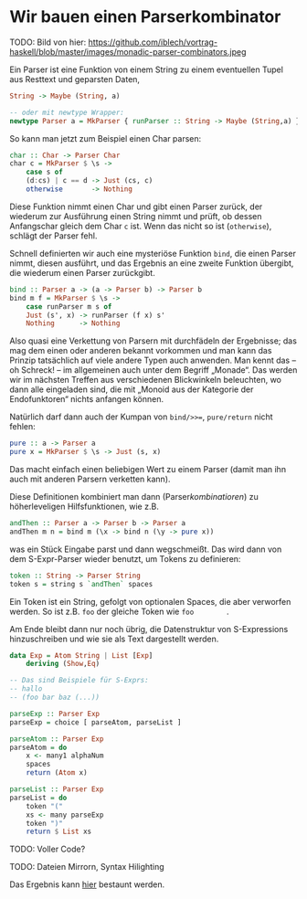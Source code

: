 # Wir bauen einen Parserkombinator

TODO: Bild von hier: https://github.com/iblech/vortrag-haskell/blob/master/images/monadic-parser-combinators.jpeg

Ein Parser ist eine Funktion von einem String zu einem eventuellen Tupel aus Resttext und geparsten Daten,

``` haskell
String -> Maybe (String, a)

-- oder mit newtype Wrapper:
newtype Parser a = MkParser { runParser :: String -> Maybe (String,a) }
```

So kann man jetzt zum Beispiel einen Char parsen:

``` haskell
char :: Char -> Parser Char
char c = MkParser $ \s ->
    case s of
	(d:cs) | c == d -> Just (cs, c)
	otherwise       -> Nothing
```

Diese Funktion nimmt einen Char und gibt einen Parser zurück, der wiederum zur Ausführung einen String nimmt und prüft, ob dessen Anfangschar gleich dem Char `c` ist. Wenn das nicht so ist (`otherwise`), schlägt der Parser fehl.

Schnell definierten wir auch eine mysteriöse Funktion `bind`, die einen Parser nimmt, diesen ausführt, und das Ergebnis an eine zweite Funktion übergibt, die wiederum einen Parser zurückgibt.

``` haskell
bind :: Parser a -> (a -> Parser b) -> Parser b
bind m f = MkParser $ \s ->
    case runParser m s of
	Just (s', x) -> runParser (f x) s'
	Nothing      -> Nothing
```

Also quasi eine Verkettung von Parsern mit durchfädeln der Ergebnisse; das mag dem einen oder anderen bekannt vorkommen und man kann das Prinzip tatsächlich auf viele andere Typen auch anwenden. Man kennt das – oh Schreck! – im allgemeinen auch unter dem Begriff „Monade“. Das werden wir im nächsten Treffen aus verschiedenen Blickwinkeln beleuchten, wo dann alle eingeladen sind, die mit „Monoid aus der Kategorie der Endofunktoren“ nichts anfangen können.

Natürlich darf dann auch der Kumpan von `bind/>>=`, `pure/return` nicht fehlen:

``` haskell
pure :: a -> Parser a
pure x = MkParser $ \s -> Just (s, x)
```

Das macht einfach einen beliebigen Wert zu einem Parser (damit man ihn auch mit anderen Parsern verketten kann).

Diese Definitionen kombiniert man dann (Parser*kombinatioren*) zu höherleveligen Hilfsfunktionen, wie z.B.

``` haskell
andThen :: Parser a -> Parser b -> Parser a
andThen m n = bind m (\x -> bind n (\y -> pure x))
```

was ein Stück Eingabe parst und dann wegschmeißt. Das wird dann von dem S-Expr-Parser wieder benutzt, um Tokens zu definieren:

``` haskell
token :: String -> Parser String
token s = string s `andThen` spaces
```

Ein Token ist ein String, gefolgt von optionalen Spaces, die aber verworfen werden. So ist z.B. `foo` der gleiche Token wie `foo        `.

Am Ende bleibt dann nur noch übrig, die Datenstruktur von S-Expressions hinzuschreiben und wie sie als Text dargestellt werden.

``` haskell
data Exp = Atom String | List [Exp]
    deriving (Show,Eq)

-- Das sind Beispiele für S-Exprs:
-- hallo
-- (foo bar baz (...))

parseExp :: Parser Exp
parseExp = choice [ parseAtom, parseList ]

parseAtom :: Parser Exp
parseAtom = do
    x <- many1 alphaNum
    spaces
    return (Atom x)

parseList :: Parser Exp
parseList = do
    token "("
    xs <- many parseExp
    token ")"
    return $ List xs
```

TODO: Voller Code?

TODO: Dateien Mirrorn, Syntax Hilighting

Das Ergebnis kann [hier][parserc] bestaunt werden.

[parserc]: https://github.com/iblech/vortrag-haskell/blob/master/monadic-parsing-snapshot-der-live-version.hs
